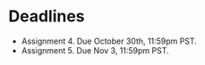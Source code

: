# Deadlines

- Assignment 4. Due October 30th, 11:59pm PST.
- Assignment 5. Due Nov 3, 11:59pm PST.
